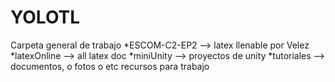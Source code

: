 ﻿# YOLOTL
Carpeta general de trabajo
*ESCOM-C2-EP2 --> latex llenable por Velez
*latexOnline --> all latex doc
*miniUnity --> proyectos de unity
*tutoriales --> documentos, o fotos o etc recursos para trabajo

